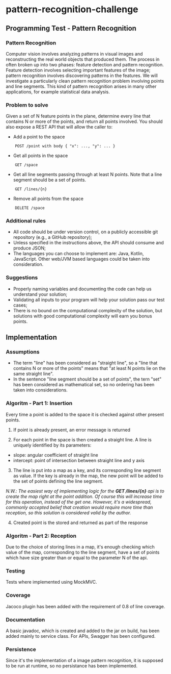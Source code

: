 # pattern-recognition-challenge

## Programming Test - Pattern Recognition

### Pattern Recognition


Computer vision involves analyzing patterns in visual images and reconstructing the real world objects that
produced them. The process in often broken up into two phases: feature detection and pattern recognition.
Feature detection involves selecting important features of the image; pattern recognition involves
discovering patterns in the features. We will investigate a particularly clean pattern recognition problem
involving points and line segments. This kind of pattern recognition arises in many other applications, for
example statistical data analysis.

### Problem to solve

Given a set of N feature points in the plane, determine every line that contains N or more of the points, and
return all points involved. You should also expose a REST API that will allow the caller to:

- Add a point to the space
```
    POST /point with body { "x": ..., "y": ... }
```

- Get all points in the space
```
    GET /space
```

- Get all line segments passing through at least N points. Note that a line segment should be a set of
points.
```
    GET /lines/{n}
```
- Remove all points from the space
```
    DELETE /space
```

### Additional rules
- All code should be under version control, on a publicly accessible git repository (e.g., a GitHub
repository);
- Unless specified in the instructions above, the API should consume and produce JSON;
- The languages you can choose to implement are: Java, Kotlin, JavaScript. Other web/JVM based
languages could be taken into consideration.

### Suggestions
- Properly naming variables and documenting the code can help us understand your solution;
- Validating all inputs to your program will help your solution pass our test cases;
- There is no bound on the computational complexity of the solution, but solutions with good
computational complexity will earn you bonus points.

## Implementation

### Assumptions
- The term "line" has been considered as "straight line", so a "line that contains N or more of the points"
means that "at least N points lie on the same straight line".
- In the sentence "line segment should be a set of points", the tern "set" has been considered as mathematical
set, so no ordering has been taken into considerations.

### Algoritm - Part 1: Insertion
Every time a point is added to the space it is checked against other present points. 

1.  If point is already present, an error message is returned

2.  For each point in the space is then created a straight line. A line is uniquely identified by its parameters:

   - slope: angular coefficient of straight line
   - intercept: point of intersection between straight line and y axis

3. The line is put into a map as a key, and its corresponding line segment as value. If the key is already in
the map, the new point will be added to the set of points defining the line segment. 

*N.W.: The easiest way of implementing logic for the **GET /lines/{n}** api is to create the map right at the
point addition. Of course this will increase time for this operation, instead of the get one. However, it's a
widespread, commonly accepted belief that creation would require more time than reception, so this solution is
considered valid by the author.*

4. Created point is the stored and returned as part of the response

### Algoritm - Part 2: Reception
Due to the choice of storing lines in a map, it's enough checking which value of the map, corresponding to the line segment,
have a set of points which have size greater than or equal to the parameter N of the api.

### Testing
Tests where implemented using MockMVC.

### Coverage
Jacoco plugin has been added with the requirement of 0.8 of line coverage.

### Documentation
A basic javadoc, which is created and added to the jar on build, has been added mainly to service class.
For APIs, Swagger has been configured.

### Persistence
Since it's the implementation of a image pattern recognition, it is supposed to be run at runtime, so no persistance has
been implemented. 
